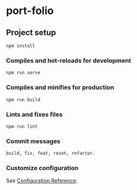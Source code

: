 # port-folio

## Project setup
```
npm install
```

### Compiles and hot-reloads for development
```
npm run serve
```

### Compiles and minifies for production
```
npm run build
```

### Lints and fixes files
```
npm run lint
```

### Commit messages
```
build, fix, feat, reset, refactor. 
```

### Customize configuration
See [Configuration Reference](https://cli.vuejs.org/config/).
